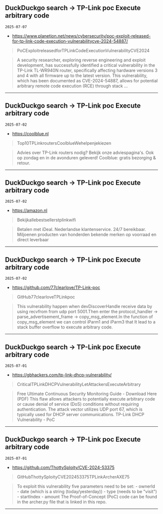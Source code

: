 ## DuckDuckgo search -> TP-Link poc Execute arbitrary code
`2025-07-07`

* https://www.planetjon.net/news/cybersecurity/poc-exploit-released-for-tp-link-code-execution-vulnerabilitycve-2024-54887/

<blockquote>
 PoCExploitreleasedforTPLinkCodeExecutionVulnerabilityCVE2024
</blockquote>
<blockquote>
A security researcher, exploring reverse engineering and exploit development, has successfully identified a critical vulnerability in the TP-Link TL-WR940N router, specifically affecting hardware versions 3 and 4 with all firmware up to the latest version. This vulnerability, which has been documented as CVE-2024-54887, allows for potential arbitrary remote code execution (RCE) through stack ...
</blockquote>

---

## DuckDuckgo search -> TP-Link poc Execute arbitrary code
`2025-07-02`

* https://coolblue.nl

<blockquote>
 Top10TPLinkroutersCoolblueWehelpenjekiezen
</blockquote>
<blockquote>
Advies over TP-Link routers nodig? Bekijk onze adviespagina's. Ook op zondag en in de avonduren geleverd! Coolblue: gratis bezorging &amp; retour.
</blockquote>

---

## DuckDuckgo search -> TP-Link poc Execute arbitrary code
`2025-07-02`

* https://amazon.nl

<blockquote>
 Bekijkallebestsellerstplinkwifi
</blockquote>
<blockquote>
Betalen met iDeal. Nederlandse klantenservice. 24/7 bereikbaar. Miljoenen producten van honderden bekende merken op voorraad en direct leverbaar
</blockquote>

---

## DuckDuckgo search -> TP-Link poc Execute arbitrary code
`2025-07-02`

* https://github.com/77clearlove/TP-Link-poc

<blockquote>
 GitHub77clearloveTPLinkpoc
</blockquote>
<blockquote>
This vulnerability happen when devDiscoverHandle receive data by using recvfrom from udp port 5001.Then enter the protocol_handler -&gt; parse_advertisement_frame -&gt; copy_msg_element.In the function of copy_msg_element we can control iParm1 and iParm3 that It lead to a stack buffer overflow to execute arbitrary code.
</blockquote>

---

## DuckDuckgo search -> TP-Link poc Execute arbitrary code
`2025-07-01`

* https://gbhackers.com/tp-link-dhcp-vulnerability/

<blockquote>
 CriticalTPLinkDHCPVulnerabilityLetAttackersExecuteArbitrary
</blockquote>
<blockquote>
Free Ultimate Continuous Security Monitoring Guide - Download Here (PDF) This flaw allows attackers to potentially execute arbitrary code or cause denial of service (DoS) conditions without requiring authentication. The attack vector utilizes UDP port 67, which is typically used for DHCP server communications. TP-Link DHCP Vulnerability - PoC
</blockquote>

---

## DuckDuckgo search -> TP-Link poc Execute arbitrary code
`2025-07-01`

* https://github.com/ThottySploity/CVE-2024-53375

<blockquote>
 GitHubThottySploityCVE202453375TPLinkArcherAXE75
</blockquote>
<blockquote>
To exploit this vulnerability five parameters need to be set: - ownerId - date (which is a string (today/yesterday)) - type (needs to be &quot;visit&quot;) - startIndex - amount The Proof-of-Concept (PoC) code can be found in the archer.py file that is linked in this repo.
</blockquote>

---

